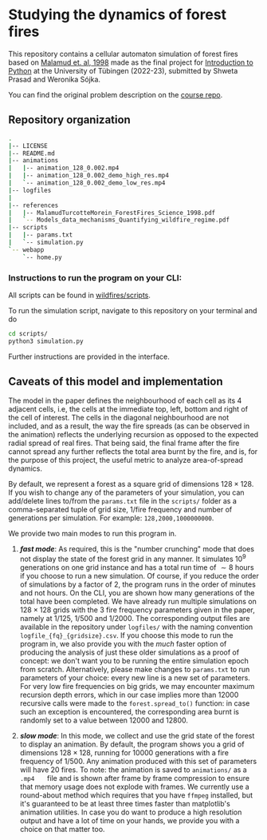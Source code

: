 
# Studying the dynamics of forest fires 

This repository contains a cellular automaton simulation of forest fires based on [Malamud et. al, 1998](https://github.com/shw3ta/wildfires/blob/main/references/MalamudTurcotteMorein_ForestFires_Science_1998.pdf) made as the final project for [Introduction to Python](https://github.com/eulerlab/pyclass23) at the University of Tübingen (2022-23), submitted by Shweta Prasad and Weronika Sójka. 

You can find the original problem description on the [course repo](https://github.com/eulerlab/pyclass23/tree/main/exams). 

## Repository organization
```bash
.
|-- LICENSE
|-- README.md
|-- animations
|   |-- animation_128_0.002.mp4
|   |-- animation_128_0.002_demo_high_res.mp4
|   `-- animation_128_0.002_demo_low_res.mp4
|-- logfiles
|   
|-- references
|   |-- MalamudTurcotteMorein_ForestFires_Science_1998.pdf
|   `-- Models_data_mechanisms_Quantifying_wildfire_regime.pdf
|-- scripts
|   |-- params.txt
|   `-- simulation.py
`-- webapp
    `-- home.py
```
### Instructions to run the program on your CLI:

All scripts can be found in [wildfires/scripts](https://github.com/shw3ta/wildfires/tree/main/scripts). 

To run the simulation script, navigate to this repository on your terminal and do
```bash
cd scripts/
python3 simulation.py
```

Further instructions are provided in the interface. 

## Caveats of this model and implementation
The model in the paper defines the neighbourhood of each cell as its 4 adjacent cells, i.e, the cells at the immediate top, left, bottom and right of the cell of interest. The cells in the diagonal neighbourhood are not included, and as a result, the way the fire spreads (as can be observed in the animation) reflects the underlying recursion as opposed to the expected radial spread of real fires. That being said, the final frame after the fire cannot spread any further reflects the total area burnt by the fire, and is, for the purpose of this project, the useful metric to analyze area-of-spread dynamics.

By default, we represent a forest as a square grid of dimensions $128 \times 128$. If you wish to change any of the parameters of your simulation, you can add/delete lines to/from the ```params.txt``` file in the ```scripts/``` folder as a comma-separated tuple of grid size, 1/fire frequency and number of generations per simulation. For example: ```128,2000,1000000000```. 

We provide two main modes to run this program in. 
1. ***fast mode***:
As required, this is the "number crunching" mode that does not display the state of the forest grid in any manner. It simulates $10^9$ generations on one grid instance and has a total run time of $\sim8$ hours if you choose to run a new simulation. Of course, if you reduce the order of simulations by a factor of $2$, the program runs in the order of minutes and not hours. On the CLI, you are shown how many generations of the total have been completed. 
We have already run multiple simulations on $128 \times 128$ grids with the $3$ fire frequency parameters given in the paper, namely at $1/125$, $1/500$ and $1/2000$. The corresponding output files are available in the repository under ```logfiles/``` with the naming convention ```logfile_{fq}_{gridsize}.csv```.  If you choose this mode to run the program in, we also provide you with the _much_ faster option of producing the analysis of just these older simulations as a proof of concept: we don't want you to be running the entire simulation epoch from scratch. Alternatively, please make changes to ```params.txt``` to run parameters of your choice: every new line is a new set of parameters.
For very low fire frequencies on big grids, we may encounter maximum recursion depth errors, which in our case implies more than $12000$ recursive calls were made to the ```forest.spread_to()``` function: in case such an exception is encountered, the corresponding area burnt is randomly set to a value between $12000$ and $12800$.

2. ***slow mode***:
In this mode, we collect and use the grid state of the forest to display an animation. By default, the program shows you a grid of dimensions $128 \times 128$, running for $10000$ generations with a fire frequency of $1/500$. Any animation produced with this set of parameters will have 20 fires. 
To note: the animation is saved to ```animations/``` as a ```.mp4	``` file and is shown after frame by frame compression to ensure that memory usage does not explode with frames. We currently use a round-about method which requires that you have ```ffmpeg``` installed, but it's guaranteed to be at least three times faster than matplotlib's animation utilities. In case you do want to produce a high resolution output and have a lot of time on your hands, we provide you with a choice on that matter too.

